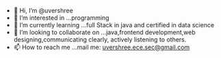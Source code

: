 - 👋 Hi, I’m @uvershree
- 👀 I’m interested in ...programming
- 🌱 I’m currently learning ...full Stack in java and certified in data science
- 💞️ I’m looking to collaborate on ...java,frontend development,web designing,communicating clearly, actively listening to others.
- 📫 How to reach me ...mail me: uvershree.ece.sec@gmail.com

<!---
uvershree/uvershree is a ✨ special ✨ repository because its `README.md` (this file) appears on your GitHub profile.
You can click the Preview link to take a look at your changes.
--->

